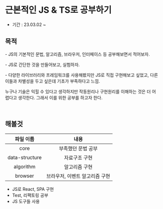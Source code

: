 # 근본적인 JS & TS로 공부하기

- 기간 : 23.03.02 ~

  

## 목적

\- JS의 기본적인 문법, 알고리즘, 브라우저, 인터페이스 등 공부해보면서 적어보자.

\- JS로 간단한 것을 만들어보고, 실험하자.

\- 다양한 라이브러리와 프레임워크를 사용해봤지만 JS로 직접 구현해보고 싶었고, 다른 이들과 차별성을 두고 싶은데 기초가 부족하다고 느낌.

누구나 기술은 익힐 수 있다고 생각하지만 작동원리나 구현원리를 이해하는 것은 더 어렵다고 생각한다. 그래서 이를 위한 공부를 하고자 한다.

<br>

## 해볼것

|   파일 이름    |              내용              |
| :------------: | :----------------------------: |
|      core      |       부족했던 문법 공부       |
| data-structure |         자료구조 구현          |
|   algorithm    |         알고리즘 구현          |
|    browser     | 브라우저, 이벤트 알고리즘 구현 |

- JS로 React, SPA 구현
- Test, 리팩토링 공부
- JS 도구들 사용

<br>
